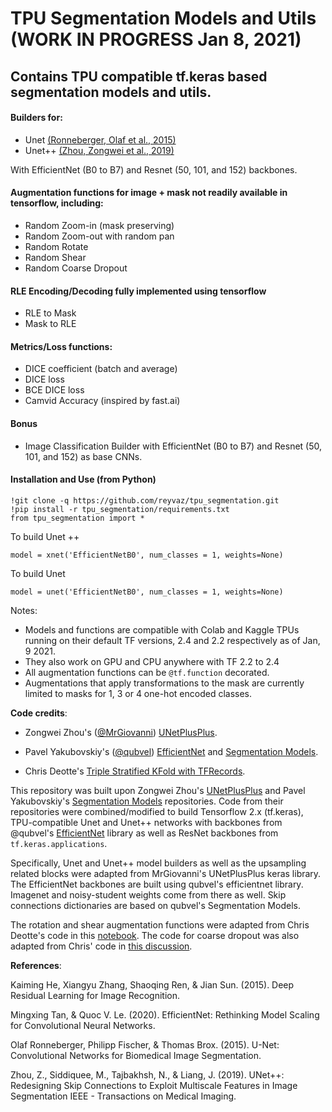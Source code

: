 
# TPU Segmentation Models and Utils (WORK IN PROGRESS Jan 8, 2021)


## Contains TPU compatible tf.keras based segmentation models and utils. 

#### Builders for:

- Unet [(Ronneberger, Olaf et al., 2015)](https://arxiv.org/abs/1505.04597)
- Unet++ [(Zhou, Zongwei et al., 2019)](https://arxiv.org/abs/1912.05074)

With EfficientNet (B0 to B7) and Resnet (50, 101, and 152) backbones. 

#### Augmentation functions for image + mask not readily available in tensorflow, including:

- Random Zoom-in (mask preserving)
- Random Zoom-out with random pan
- Random Rotate
- Random Shear
- Random Coarse Dropout

#### RLE Encoding/Decoding fully implemented using tensorflow

- RLE to Mask
- Mask to RLE

#### Metrics/Loss functions:
- DICE coefficient (batch and average)
- DICE loss
- BCE DICE loss
- Camvid Accuracy (inspired by fast.ai)

#### Bonus
- Image Classification Builder with EfficientNet (B0 to B7) and Resnet (50, 101, and 152) as base CNNs. 

#### Installation and Use (from Python)
```
!git clone -q https://github.com/reyvaz/tpu_segmentation.git
!pip install -r tpu_segmentation/requirements.txt
from tpu_segmentation import *
```

To build Unet ++ 
```
model = xnet('EfficientNetB0', num_classes = 1, weights=None)
```

To build Unet
```
model = unet('EfficientNetB0', num_classes = 1, weights=None)
```

Notes:

- Models and functions are compatible with Colab and Kaggle TPUs running on their default TF versions, 2.4 and 2.2 respectively as of Jan, 9 2021.
- They also work on GPU and CPU anywhere with TF 2.2 to 2.4
- All augmentation functions can be `@tf.function` decorated. 
- Augmentations that apply transformations to the mask are currently limited to masks for 1, 3 or 4 one-hot encoded classes. 


**Code credits**: 

- Zongwei Zhou's ([@MrGiovanni](https://github.com/MrGiovanni)) [UNetPlusPlus](https://github.com/MrGiovanni/UNetPlusPlus). 

- Pavel Yakubovskiy's ([@qubvel](https://github.com/qubvel)) [EfficientNet](https://github.com/qubvel/efficientnet) and [Segmentation Models](https://github.com/qubvel/segmentation_models). 





- Chris Deotte's [Triple Stratified KFold with TFRecords](https://www.kaggle.com/cdeotte/triple-stratified-kfold-with-tfrecords/notebook). 

This repository was built upon Zongwei Zhou's [UNetPlusPlus](https://github.com/MrGiovanni/UNetPlusPlus) and Pavel Yakubovskiy's [Segmentation Models](https://github.com/qubvel/segmentation_models) repositories. Code from their repositories were combined/modified to build Tensorflow 2.x (tf.keras), TPU-compatible Unet and Unet++ networks with backbones from  @qubvel's [EfficientNet](https://github.com/qubvel/efficientnet) library as well as ResNet backbones from `tf.keras.applications`. 

Specifically, Unet and Unet++ model builders as well as the upsampling related blocks were adapted from MrGiovanni's UNetPlusPlus keras library. The EfficientNet backbones are built using qubvel's efficientnet library. Imagenet and noisy-student weights come from there as well. Skip connections dictionaries are based on qubvel's Segmentation Models. 

The rotation and shear augmentation functions were adapted from Chris Deotte's code in this [notebook](https://www.kaggle.com/cdeotte/triple-stratified-kfold-with-tfrecords/notebook). The code for coarse dropout was also adapted from Chris' code in  [this discussion](https://www.kaggle.com/c/siim-isic-melanoma-classification/discussion/169721).

**References**:

Kaiming He, Xiangyu Zhang, Shaoqing Ren, & Jian Sun. (2015). Deep Residual Learning for Image Recognition.

Mingxing Tan, & Quoc V. Le. (2020). EfficientNet: Rethinking Model Scaling for Convolutional Neural Networks.

Olaf Ronneberger, Philipp Fischer, & Thomas Brox. (2015). U-Net: Convolutional Networks for Biomedical Image Segmentation.

Zhou, Z., Siddiquee, M., Tajbakhsh, N., & Liang, J. (2019). UNet++: Redesigning Skip Connections to Exploit Multiscale Features in Image Segmentation IEEE - Transactions on Medical Imaging.




<br>















